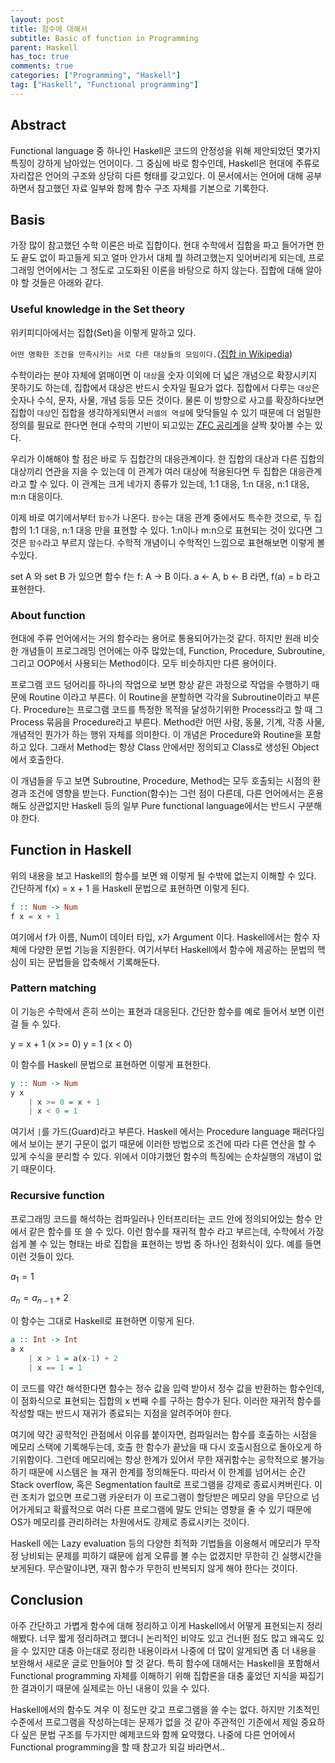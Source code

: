 ```yaml
---
layout: post
title: 함수에 대해서
subtitle: Basic of function in Programming
parent: Haskell
has_toc: true
comments: true
categories: ["Programming", "Haskell"]
tag: ["Haskell", "Functional programming"]
---
```


## Abstract

Functional language 중 하나인 Haskell은 코드의 안정성을 위해 제안되었던 몇가지 특징이 강하게 남아있는 언어이다. 그 중심에 바로 함수인데, Haskell은 현대에 주류로 자리잡은 언어의 구조와 상당히 다른 형태를 갖고있다. 이 문서에서는 언어에 대해 공부하면서 참고했던 자료 일부와 함께 함수 구조 자체를 기본으로 기록한다.

## Basis

가장 많이 참고했던 수학 이론은 바로 집합이다. 현대 수학에서 집합을 파고 들어가면 한도 끝도 없이 파고들게 되고 얼마 안가서 대체 뭘 하려고했는지 잊어버리게 되는데, 프로그래밍 언어에서는 그 정도로 고도화된 이론을 바탕으로 하지 않는다. 집합에 대해 알아야 할 것들은 아래와 같다.

### Useful knowledge in the Set theory

위키피디아에서는 집합(Set)을 이렇게 말하고 있다.

`어떤 명확한 조건을 만족시키는 서로 다른 대상들의 모임이다.`([집합 in Wikipedia](https://ko.wikipedia.org/wiki/%EC%A7%91%ED%95%A9))

수학이라는 분야 자체에 얽매이면 이 `대상`을 숫자 이외에 더 넓은 개념으로 확장시키지 못하기도 하는데, 집합에서 대상은 반드시 숫자일 필요가 없다. 집합에서 다루는 `대상`은 숫자나 수식, 문자, 사물, 개념 등등 모든 것이다. 물론 이 방향으로 사고를 확장하다보면 집합이 `대상`인 집합을 생각하게되면서 `러셀의 역설`에 맞닥들일 수 있기 때문에 더 엄밀한 정의를 필요로 한다면 현대 수학의 기반이 되고있는 [ZFC 공리계](https://ko.wikipedia.org/wiki/%EC%B2%B4%EB%A5%B4%EB%A9%9C%EB%A1%9C-%ED%94%84%EB%A0%9D%EC%BC%88_%EC%A7%91%ED%95%A9%EB%A1%A0)을 살짝 찾아볼 수는 있다.

우리가 이해해야 할 점은 바로 두 집합간의 대응관계이다. 한 집합의 대상과 다른 집합의 대상끼리 연관을 지을 수 있는데 이 관계가 여러 대상에 적용된다면 두 집합은 대응관계라고 할 수 있다. 이 관계는 크게 네가지 종류가 있는데, 1:1 대응, 1:n 대응, n:1 대응, m:n 대응이다.

이제 바로 여기에서부터 `함수`가 나온다. `함수`는 대응 관계 중에서도 특수한 것으로, 두 집합의 1:1 대응, n:1 대응 만을 표현할 수 있다. 1:n이나 m:n으로 표현되는 것이 있다면 그것은 `함수`라고 부르지 않는다. 수학적 개념이니 수학적인 느낌으로 표현해보면 이렇게 볼수있다.

set A 와 set B 가 있으면 함수 f는 f: A -> B 이다. a <- A, b <- B 라면, f(a) = b 라고 표현한다.

### About function

현대에 주류 언어에서는 거의 함수라는 용어로 통용되어가는것 같다. 하지만 원래 비슷한 개념들이 프로그래밍 언어에는 아주 많았는데, Function, Procedure, Subroutine, 그리고 OOP에서 사용되는 Method이다. 모두 비슷하지만 다른 용어이다.

프로그램 코드 덩어리를 하나의 작업으로 보면 항상 같은 과정으로 작업을 수행하기 때문에 Routine 이라고 부른다. 이 Routine을 분할하면 각각을 Subroutine이라고 부른다. Procedure는 프로그램 코드를 특정한 목적을 달성하기위한 Process라고 할 때 그 Process 묶음을 Procedure라고 부른다. Method란 어떤 사람, 동물, 기계, 각종 사물, 개념적인 뭔가가 하는 행위 자체를 의미한다. 이 개념은 Procedure와 Routine을 포함하고 있다. 그래서 Method는 항상 Class 안에서만 정의되고 Class로 생성된 Object에서 호출한다.

이 개념들을 두고 보면 Subroutine, Procedure, Method는 모두 호출되는 시점의 환경과 조건에 영향을 받는다. Function(함수)는 그런 점이 다른데, 다른 언어에서는 혼용해도 상관없지만 Haskell 등의 일부 Pure functional language에서는 반드시 구분해야 한다.

## Function in Haskell

위의 내용을 보고 Haskell의 함수를 보면 왜 이렇게 될 수밖에 없는지 이해할 수 있다. 간단하게 f(x) = x + 1 을 Haskell 문법으로 표현하면 이렇게 된다.

``` haskell
f :: Num -> Num
f x = x + 1
```

여기에서 f가 이름, Num이 데이터 타입, x가 Argument 이다. Haskell에서는 함수 자체에 다양한 문법 기능을 지원한다. 여기서부터 Haskell에서 함수에 제공하는 문법의 핵심이 되는 문법들을 압축해서 기록해둔다.

### Pattern matching

이 기능은 수학에서 흔히 쓰이는 표현과 대응된다. 간단한 함수를 예로 들어서 보면 이런걸 들 수 있다.

y = x + 1 (x >= 0)
y = 1 (x < 0)

이 함수를 Haskell 문법으로 표현하면 이렇게 표현한다.

``` haskell
y :: Num -> Num
y x 
    | x >= 0 = x + 1
    | x < 0 = 1
```

여기서 `|`를 가드(Guard)라고 부른다. Haskell 에서는 Procedure language 패러다임에서 보이는 분기 구문이 없기 때문에 이러한 방법으로 조건에 따라 다른 연산을 할 수 있게 수식을 분리할 수 있다. 위에서 이야기했던 함수의 특징에는 순차실행의 개념이 없기 때문이다. 

### Recursive function

프로그래밍 코드를 해석하는 컴파일러나 인터프리터는 코드 안에 정의되어있는 함수 안에서 같은 함수를 또 쓸 수 있다. 이런 함수를 재귀적 함수 라고 부르는데, 수학에서 가장 쉽게 볼 수 있는 형태는 바로 집합을 표현하는 방법 중 하나인 점화식이 있다. 예를 들면 이런 것들이 있다.

$`a_1 = 1`$

$`a_n = a_{n-1} + 2`$

이 함수는 그대로 Haskell로 표현하면 이렇게 된다.

``` haskell
a :: Int -> Int
a x
    | x > 1 = a(x-1) + 2
    | x == 1 = 1
```

이 코드를 약간 해석한다면 함수는 정수 값을 입력 받아서 정수 값을 반환하는 함수인데, 이 점화식으로 표현되는 집합의 x 번째 수를 구하는 함수가 된다. 이러한 재귀적 함수를 작성할 때는 반드시 재귀가 종료되는 지점을 알려주어야 한다.

여기에 약간 공학적인 관점에서 이유를 붙이자면, 컴파일러는 함수를 호출하는 시점을 메모리 스택에 기록해두는데, 호출 한 함수가 끝났을 때 다시 호출시점으로 돌아오게 하기위함이다. 그런데 메모리에는 항상 한계가 있어서 무한 재귀함수는 공학적으로 불가능하기 때문에 시스템은 늘 재귀 한계를 정의해둔다. 따라서 이 한계를 넘어서는 순간 Stack overflow, 혹은 Segmentation fault로 프로그램을 강제로 종료시켜버린다. 이런 조치가 없으면 프로그램 카운터가 이 프로그램이 할당받은 메모리 양을 무단으로 넘어가게되고 확률적으로 여러 다른 프로그램에 말도 안되는 영향을 줄 수 있기 때문에 OS가 메모리를 관리하려는 차원에서도 강제로 종료시키는 것이다. 

Haskell 에는 Lazy evaluation 등의 다양한 최적화 기법들을 이용해서 메모리가 무작정 낭비되는 문제를 피하기 떄문에 쉽게 오류를 볼 수는 없겠지만 무한히 긴 실행시간을 보게된다. 무슨말이냐면, 재귀 함수가 무한히 반복되지 않게 해야 한다는 것이다. 

## Conclusion

아주 간단하고 가볍게 함수에 대해 정리하고 이게 Haskell에서 어떻게 표현되는지 정리해봤다. 너무 짧게 정리하려고 했더니 논리적인 비약도 있고 건너뛴 점도 많고 왜곡도 있을 수 있지만 대충 아는대로 정리한 내용이라서 나중에 더 많이 알게되면 좀 더 내용을 보완해서 새로운 글로 만들어야 할 것 같다. 특히 함수에 대해서는 Haskell을 포함해서 Functional programming 자체를 이해하기 위해 집합론을 대충 훑었던 지식을 짜집기한 결과이기 때문에 실제로는 아닌 내용이 있을 수 있다. 

Haskell에서의 함수도 겨우 이 정도만 갖고 프로그램을 쓸 수는 없다. 하지만 기초적인 수준에서 프로그램을 작성하는데는 문제가 없을 것 같아 주관적인 기준에서 제일 중요하다 싶은 문법 구조를 두가지만 예제코드와 함께 요약했다. 나중에 다른 언어에서 Functional programming을 할 때 참고가 되길 바라면서..